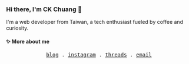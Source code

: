 ### Hi there, I'm CK Chuang 👋

I'm a web developer from Taiwan, a tech enthusiast fueled by coffee and curiosity.

#### ✨ More about me

<p align="center">
  <samp>
    <a href="https://www.codefarmer.tw">blog</a> .
    <a href="https://www.instagram.com/codefarmer.tw">instagram</a> .
    <a href="https://www.threads.net/@codefarmer.tw">threads</a> .
    <a href="mailto:dissaivent@gmail.com">email</a>
  </samp>
</p>

<!-- - 🌱 I’m currently learning Rust and Containerization.
- 📫 How to reach me: Email, LinkedIn, Instagram -->

<!-- #### 📈 My coding stats -->

<!-- ![CK's GitHub stats](https://github-readme-stats.vercel.app/api?username=ckchuang-dev&show_icons=true&count_private=false&custom_title=My%20GitHub%20Stats%20&theme=dracula) -->

<!--TMP_START_SECTION:waka-->

<!-- ```txt
Markdown      7 hrs 14 mins   ██████████████████▒░░░░░░   72.85 %
TypeScript    1 hr 54 mins    ████▓░░░░░░░░░░░░░░░░░░░░   19.25 %
JSON          32 mins         █▒░░░░░░░░░░░░░░░░░░░░░░░   05.43 %
MDX           5 mins          ▒░░░░░░░░░░░░░░░░░░░░░░░░   00.98 %
JavaScript    4 mins          ▒░░░░░░░░░░░░░░░░░░░░░░░░   00.84 %
``` -->

<!--TMP_END_SECTION:waka-->
